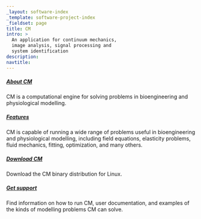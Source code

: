 ```yaml
---
_layout: software-index
_template: software-project-index
_fieldset: page
title: CM
intro: >
  An application for continuum mechanics,
  image analysis, signal processing and
  system identification
description:
navtitle:
---
```

<div class="one-fourth">
<h5><a href="/software/cm/about">About CM</a></h5>
<p>CM is a computational engine for solving problems in bioengineering and physiological modelling.</p>
</div><!-- end .one-fourth -->
<div class="one-fourth">
<h5><a href="/software/cm/features">Features</a></h5>
<p>CM is capable of running a wide range of problems useful in bioengineering and physiological modelling, including field equations, elasticity problems, fluid mechanics, fitting, optimization, and many others.</p>
</div><!-- end .one-fourth -->
<div class="one-fourth">
<h5><a href="/software/cm/download">Download CM</a></h5>
<p>Download the CM binary distribution for Linux.</p>
</div><!-- end .one-fourth -->
<div class="one-fourth last">
<h5><a href="/software/cm/support">Get support</a></h5>
<p>Find information on how to run CM, user documentation, and examples of the kinds of modelling problems CM can solve.</p>
</div><!-- end .one-fourth last -->